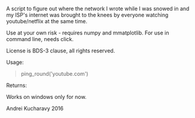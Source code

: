 A script to figure out where the network I wrote while I was snowed in and my 
ISP's internet was brought to the knees by everyone watching youtube/netflix
at the same time.

Use at your own risk - requires numpy and mmatplotlib. For use in command line,
needs click.

License is BDS-3 clause, all rights reserved.

Usage:
> ping_round('youtube.com')

Returns:


Works on windows only for now.

Andrei Kucharavy 2016